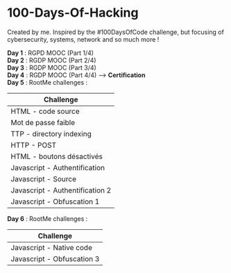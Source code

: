 # 100-Days-Of-Hacking
Created by me. Inspired by the #100DaysOfCode challenge, but focusing of cybersecurity, systems, network and so much more !

**Day 1** : RGPD MOOC (Part 1/4)  
**Day 2** : RGDP MOOC (Part 2/4)  
**Day 3** : RGDP MOOC (Part 3/4)  
**Day 4** : RGDP MOOC (Part 4/4) --> **Certification**  
**Day 5** : RootMe challenges :   

| Challenge                       | 
| ------------------------------- | 
| HTML - code source              | 
| Mot de passe faible             | 
| TTP - directory indexing        | 
| HTTP - POST                     | 
| HTML - boutons désactivés       | 
| Javascript - Authentification   | 
| Javascript - Source             | 
| Javascript - Authentification 2 |
| Javascript - Obfuscation 1      |

**Day 6** : RootMe challenges :   

| Challenge                       | 
| ------------------------------- | 
| Javascript - Native code              | 
| Javascript - Obfuscation 3             | 
